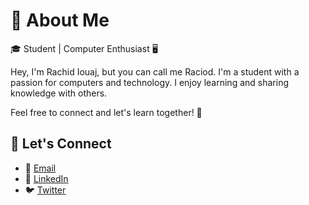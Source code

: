 # 👋 About Me

🎓 Student | Computer Enthusiast 🖥️

Hey, I'm Rachid Iouaj, but you can call me Raciod. I'm a student with a passion for computers and technology. I enjoy learning and sharing knowledge with others.

Feel free to connect and let's learn together! 🚀

## 🤝 Let's Connect

- 📧 [Email](mailto:raciod.contact@gmail.com)
- 💼 [LinkedIn](https://www.linkedin.com/in/raciod/)
- 🐦 [Twitter](https://twitter.com/Rac_iod)

